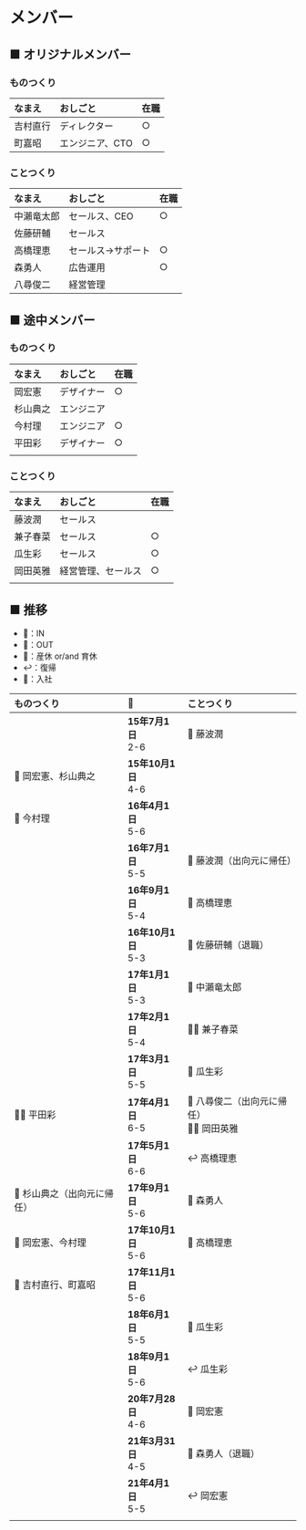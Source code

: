 # メンバー
## ■ オリジナルメンバー
### ものつくり
|なまえ|おしごと|在職|
|:--|:--|:--|
|吉村直行|ディレクター|○|
|町嘉昭|エンジニア、CTO|○|

### ことつくり
|なまえ|おしごと|在職|
|:--|:--|:--|
|中瀨竜太郎|セールス、CEO|○|
|佐藤研輔|セールス||
|高橋理恵|セールス→サポート|○|
|森勇人|広告運用|○|
|八尋俊二|経営管理||

## ■ 途中メンバー
### ものつくり
|なまえ|おしごと|在職|
|:--|:--|:--|
|岡宏憲|デザイナー|○|
|杉山典之|エンジニア||
|今村理|エンジニア|○|
|平田彩|デザイナー|○|
| | | |

### ことつくり
|なまえ|おしごと|在職|
|:--|:--|:--|
|藤波潤|セールス||
|兼子春菜|セールス|○|
|瓜生彩|セールス|○|
|岡田英雅|経営管理、セールス|○|
| | | |

## ■ 推移
- 💙：IN
- 🔻：OUT
- 👶：産休 or/and 育休
- ↩️：復帰
- 🏢：入社


|ものつくり|📆|ことつくり|
|:--|:--|:--|
| |**15年7月1日**<br>2-6|💙 藤波潤|
|💙 岡宏憲、杉山典之|**15年10月1日**<br>4-6| |
|💙 今村理|**16年4月1日**<br>5-6| |
| |**16年7月1日**<br>5-5|🔻 藤波潤（出向元に帰任）|
| |**16年9月1日**<br>5-4|👶 高橋理恵|
| |**16年10月1日**<br>5-3|🔻 佐藤研輔（退職）|
| |**17年1月1日**<br>5-3|🏢 中瀨竜太郎|
| |**17年2月1日**<br>5-4|💙🏢 兼子春菜|
| |**17年3月1日**<br>5-5|💙 瓜生彩|
|💙🏢 平田彩|**17年4月1日**<br>6-5|🔻 八尋俊二（出向元に帰任）<br>💙🏢 岡田英雅|
| |**17年5月1日**<br>6-6|↩️ 高橋理恵|
|🔻 杉山典之（出向元に帰任）|**17年9月1日**<br>5-6|🏢 森勇人|
|🏢 岡宏憲、今村理|**17年10月1日**<br>5-6|🏢 高橋理恵|
|🏢 吉村直行、町嘉昭|**17年11月1日**<br>5-6| |
| |**18年6月1日**<br>5-5|👶 瓜生彩|
| |**18年9月1日**<br>5-6|↩️ 瓜生彩|
| |**20年7月28日**<br>4-6|👶 岡宏憲|
| |**21年3月31日**<br>4-5|🔻 森勇人（退職）|
| |**21年4月1日**<br>5-5|↩️ 岡宏憲|
| | | | |
